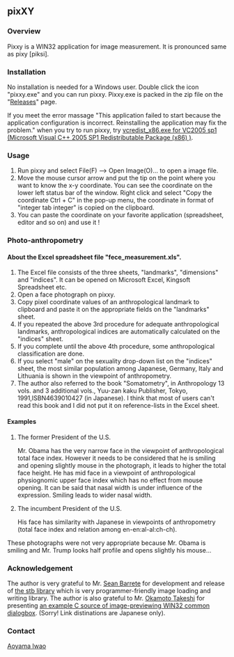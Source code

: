 ## pixXY

### Overview
Pixxy is a WIN32 application for image measurement. It is pronounced same as pixy [piksi].

### Installation
No installation is needed for a Windows user. Double click the icon "pixxy.exe" and you can run pixxy. Pixxy.exe is packed in the zip file on the "[Releases](https://github.com/brhr-iwao/pixxy/releases)" page.

If you meet the error massage "This application failed to start because the application configuration is incorrect. 
Reinstalling the application may fix the problem." when you try to run pixxy, 
try [vcredist_x86.exe for VC2005 sp1 (Microsoft Visual C++ 2005 SP1 Redistributable Package (x86) )](https://www.microsoft.com/en-us/download/details.aspx?id=5638).

### Usage
1. Run pixxy and select File(F) --> Open Image(O)... to open a image file. 
2. Move the mouse cursor arrow and put the tip on the point where you want to know the x-y coordinate.
You can see the coordinate on the lower left status bar of the window.
Right click and select "Copy the coordinate Ctrl + C" in the pop-up menu,
the coordinate in format of "integer tab integer" is copied on the clipboard.
3. You can paste the coordinate on your favorite application (spreadsheet, editor and so on) and use it !

### Photo-anthropometry
#### About the Excel spreadsheet file "fece_measurement.xls".
1. The Excel file consists of the three sheets, "landmarks", "dimensions" and "indices". It can be opened on Microsoft Excel, Kingsoft Spreadsheet etc.
2. Open a face photograph on pixxy.
3. Copy pixel coordinate values of an anthropological landmark to clipboard and paste it on the appropriate fields on the "landmarks" sheet.
4. If you repeated the above 3rd procedure for adequate anthropological landmarks, anthropological indices are automatically calculated on the "indices" sheet.
5. If you complete until the above 4th procedure, some anthropological classification are done.
6. If you select "male" on the sexuality drop-down list on the "indices" sheet, the most similar population among Japanese, Germany, Italy and Lithuania is shown in the viewpoint of anthropometry.
7. The author also referred to the book "Somatometry", in Anthropology 13 vols. and 3 additional vols., Yuu-zan kaku Publisher, Tokyo, 1991,ISBN4639010427 (in Japanese).
I think that most of users can't read this book and I did not put it on reference-lists in the Excel sheet.

#### Examples
1. The former President of the U.S.

    Mr. Obama has the very narrow face in the viewpoint of anthropological total face index.
However it needs to be considered that he is smiling and opening slightly mouse in the photograph, it leads to higher the total face height.
He has mid face in a viewpoint of anthropological physiognomic upper face index which has no effect from mouse opening.
It can be said that nasal width is under influence of the expression. Smiling leads to wider nasal width.

2. The incumbent President of the U.S.

   His face has similarity with Japanese in viewpoints of anthropometry (total face index and relation among en-en:al-al:ch-ch).

These photographs were not very appropriate because Mr. Obama is smiling and Mr. Trump looks half profile and opens slightly his mouse...

### Acknowledgement
The author is very grateful to Mr. [Sean Barrete](https://nothings.org/) for development and release of [the stb library](https://github.com/nothings/stb) which is very programmer-friendly image loading and writing library.
The author is also grateful to  Mr. [Okamoto Takeshi](https://www.petitmonte.com/) for presenting [an example C source of image-previewing WIN32 common dialogbox](https://www.petitmonte.com/c_cplus/capi_sample52.html). (Sorry! Link distinations are Japanese only).

### Contact
[Aoyama Iwao](https://github.com/brhr-iwao)
